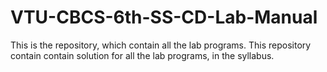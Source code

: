 # VTU-CBCS-6th-SS-CD-Lab-Manual
This is the repository, which contain all the lab programs. This repository contain contain solution for all the lab programs, in the syllabus. 
